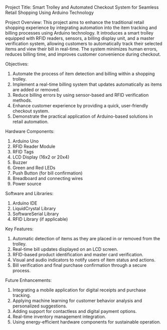 Project Title:
Smart Trolley and Automated Checkout System for Seamless Retail Shopping Using Arduino Technology

Project Overview:
This project aims to enhance the traditional retail shopping experience by integrating automation into the item tracking and billing processes using Arduino technology. It introduces a smart trolley equipped with RFID readers, sensors, a billing display unit, and a master verification system, allowing customers to automatically track their selected items and view their bill in real-time. The system minimizes human errors, reduces billing time, and improves customer convenience during checkout.

Objectives:
1. Automate the process of item detection and billing within a shopping trolley.
2. Implement a real-time billing system that updates automatically as items are added or removed.
3. Reduce billing errors by using sensor-based and RFID verification methods.
4. Enhance customer experience by providing a quick, user-friendly checkout system.
5. Demonstrate the practical application of Arduino-based solutions in retail automation.

Hardware Components:
1. Arduino Uno
2. RFID Reader Module
3. RFID Tags
4. LCD Display (16x2 or 20x4)
5. Buzzer
6. Green and Red LEDs
7. Push Button (for bill confirmation)
8. Breadboard and connecting wires
9. Power source

Software and Libraries:
1. Arduino IDE
2. LiquidCrystal Library
3. SoftwareSerial Library
4. RFID Library (if applicable)

Key Features:
1. Automatic detection of items as they are placed in or removed from the trolley.
2. Real-time bill updates displayed on an LCD screen.
3. RFID-based product identification and master card verification.
4. Visual and audio indicators to notify users of item status and actions.
5. Bill verification and final purchase confirmation through a secure process.

Future Enhancements:
1. Integrating a mobile application for digital receipts and purchase tracking.
2. Applying machine learning for customer behavior analysis and personalized suggestions.
3. Adding support for contactless and digital payment options.
4. Real-time inventory management integration.
5. Using energy-efficient hardware components for sustainable operation.
